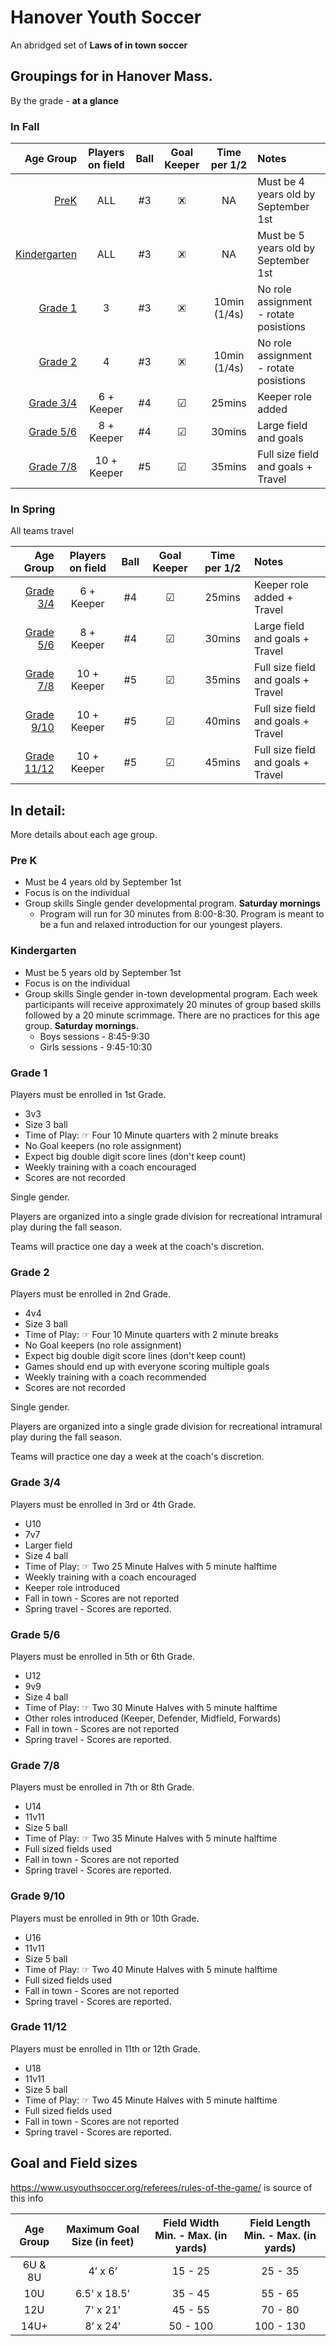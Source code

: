 # Hanover Youth Soccer

An abridged set of **Laws of in town soccer**

## Groupings for in Hanover Mass.

By the grade - **at a glance**

### In Fall
Age Group                      | Players on field | Ball |Goal Keeper   | Time per 1/2 | Notes
 ----------------------------: | :--------------: | :--: | :----------: | :----------: | :-------
[PreK](#PreK)                  | ALL              | #3   | &#128503;    | NA           | Must be 4 years old by September 1st
[Kindergarten](#Kindergarten)  | ALL              | #3   | &#128503;    | NA           | Must be 5 years old by September 1st
[Grade 1](#Grade1)             | 3                | #3   | &#128503;    | 10min (1/4s) | No role assignment - rotate posistions
[Grade 2](#Grade2)             | 4                | #3   | &#128503;    | 10min (1/4s) | No role assignment - rotate posistions
[Grade 3/4](#Grade34)          | 6 + Keeper       | #4   | &#9745;      | 25mins       | Keeper role added 
[Grade 5/6](#Grade56)          | 8 + Keeper       | #4   | &#9745;      | 30mins       | Large field and goals
[Grade 7/8](#Grade78)          | 10 + Keeper      | #5   | &#9745;      | 35mins       | Full size field and goals + Travel


### In Spring

All teams travel

Age Group                      | Players on field | Ball |Goal Keeper   | Time per 1/2 | Notes
 ----------------------------: | :--------------: | :--: | :----------: | :----------: | :-------
[Grade 3/4](#Grade34)          | 6 + Keeper       | #4   | &#9745;      | 25mins       | Keeper role added + Travel
[Grade 5/6](#Grade56)          | 8 + Keeper       | #4   | &#9745;      | 30mins       | Large field and goals + Travel
[Grade 7/8](#Grade78)          | 10 + Keeper      | #5   | &#9745;      | 35mins       | Full size field and goals + Travel
[Grade 9/10](#Grade910)        | 10 + Keeper      | #5   | &#9745;      | 40mins       | Full size field and goals + Travel
[Grade 11/12](#Grade1112)      | 10 + Keeper      | #5   | &#9745;      | 45mins       | Full size field and goals + Travel


## In detail:

More details about each age group.

### **Pre K** <a name="PreK"></a>
 - Must be 4 years old by September 1st
 - Focus is on the individual
 - Group skills
  Single gender developmental program.
  **Saturday mornings**
	  -  Program will run for 30 minutes from 8:00-8:30.
  Program is meant to be a fun and relaxed introduction for our youngest players.

### **Kindergarten** <a name="Kindergarten"></a>
 - Must be 5 years old by September 1st
 - Focus is on the individual
 - Group skills
  Single gender in-town developmental program.
 Each week participants will receive approximately 20 minutes of group based skills followed by a 20 minute scrimmage.
  There are no practices for this age group.
  **Saturday mornings.**
   - Boys sessions - 8:45-9:30
   - Girls sessions - 9:45-10:30

### **Grade 1** <a name="Grade1"></a>
Players must be enrolled in 1st Grade.
 - 3v3
 - Size 3 ball
 - Time of Play: &#9758; Four 10 Minute quarters with 2 minute breaks
 - No Goal keepers (no role assignment)
 - Expect big double digit score lines (don't keep count)
 - Weekly training with a coach encouraged
 - Scores are not recorded

 Single gender.

 Players are organized into a single grade division for recreational intramural play during the fall season.

 Teams will practice one day a week at the coach's discretion.

###  **Grade 2** <a name="Grade2"></a>
 Players must be enrolled in 2nd Grade.
 - 4v4
 - Size 3 ball
 - Time of Play: &#9758; Four 10 Minute quarters with 2 minute breaks
 - No Goal keepers (no role assignment)
 - Expect big double digit score lines (don't keep count)
 - Games should end up with everyone scoring multiple goals
 - Weekly training with a coach recommended
 - Scores are not recorded

 Single gender.

 Players are organized into a single grade division for recreational intramural play during the fall season.

 Teams will practice one day a week at the coach's discretion.

### **Grade 3/4** <a name="Grade34"></a>
 Players must be enrolled in 3rd or 4th Grade.
 - U10
 - 7v7
 - Larger field
 - Size 4 ball
 - Time of Play: &#9758; Two 25 Minute Halves with 5 minute halftime
 - Weekly training with a coach encouraged
 - Keeper role introduced
 - Fall in town - Scores are not reported
 - Spring travel - Scores are reported.

### **Grade 5/6** <a name="Grade56"></a>
Players must be enrolled in 5th or 6th Grade.
 - U12
 - 9v9
 - Size 4 ball
 - Time of Play: &#9758; Two 30 Minute Halves with 5 minute halftime
 - Other roles introduced (Keeper, Defender, Midfield, Forwards)
 - Fall in town - Scores are not reported
 - Spring travel - Scores are reported.

### **Grade 7/8** <a name="Grade78"></a>
Players must be enrolled in 7th or 8th Grade.
 - U14
 - 11v11
 - Size 5 ball
 - Time of Play: &#9758; Two 35 Minute Halves with 5 minute halftime
 - Full sized fields used
 - Fall in town - Scores are not reported
 - Spring travel - Scores are reported.
### **Grade 9/10** <a name="Grade910"></a>
Players must be enrolled in 9th or 10th Grade.
 - U16
 - 11v11
 - Size 5 ball
 - Time of Play: &#9758; Two 40 Minute Halves with 5 minute halftime
 - Full sized fields used
 - Fall in town - Scores are not reported
 - Spring travel - Scores are reported.
### **Grade 11/12** <a name="Grade1112"></a>
Players must be enrolled in 11th or 12th Grade.
 - U18
 - 11v11
 - Size 5 ball
 - Time of Play: &#9758; Two 45 Minute Halves with 5 minute halftime
 - Full sized fields used
 - Fall in town - Scores are not reported
 - Spring travel - Scores are reported.
 
##  Goal and Field sizes

https://www.usyouthsoccer.org/referees/rules-of-the-game/ is source of this info

Age Group	| Maximum Goal Size (in feet) |	Field Width Min. - Max. (in yards) | Field Length Min. - Max. (in yards)
:----------:|:---------------------------:|:----------------------------------:|:----------------------------------:
6U & 8U	    | 4’ x 6’	                  | 15 - 25	                           |  25 - 35
10U	        | 6.5' x 18.5'	              | 35 - 45                            |  55 - 65
12U	        | 7' x 21'	                  | 45 - 55	                           |  70 - 80
14U+	    | 8’ x 24’	                  | 50 - 100	                       | 100 - 130
